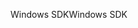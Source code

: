 <span data-ttu-id="9bdad-101">Windows SDK</span><span class="sxs-lookup"><span data-stu-id="9bdad-101">Windows SDK</span></span>